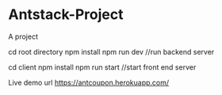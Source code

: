 # Antstack-Project
A project

cd root directory
npm install
npm run dev //run backend server

cd client 
npm install
npm run start //start front end server


Live demo url
https://antcoupon.herokuapp.com/
